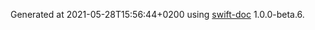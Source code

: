 Generated at 2021-05-28T15:56:44+0200 using [swift-doc](https://github.com/SwiftDocOrg/swift-doc) 1.0.0-beta.6.
